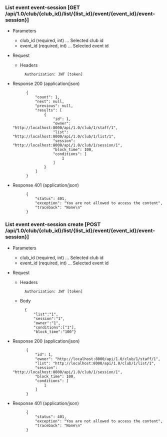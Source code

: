 ### List event event-session [GET /api/1.0/club/{club_id}/list/{list_id}/event/{event_id}/event-session}]

+ Parameters
    + club_id (required, int) ... Selected club id
    + event_id (required, int) ... Selected event id

+ Request
    + Headers

            Authorization: JWT [token]
    
+ Response 200 (application/json)

            {
                "count": 1,
                "next": null,
                "previous": null,
                "results": [
                    {
                        "id": 1,
                        "owner": "http://localhost:8000/api/1.0/club/1/staff/1",
                        "list": "http://localhost:8000/api/1.0/club/1/list/1",
                        "session": "http://localhost:8000/api/1.0/club/1/session/1",
                        "block_time": 100,
                        "conditions": [
                            1
                        ]
                    }
                ]
            }

+ Response 401 (application/json)

            {
                "status": 401,
                "exception": "You are not allowed to access the content",
                "traceback": "None\n"
            }

### List event event-session create [POST /api/1.0/club/{club_id}/list/{list_id}/event/{event_id}/event-session}]

+ Parameters
    + club_id (required, int) ... Selected club id
    + event_id (required, int) ... Selected event id

+ Request
    + Headers

            Authorization: JWT [token]

    + Body

            {
                "list":"1",
                "session":"1",
                "owner":"1",
                "conditions":["1"],
                "block_time":"100"}
    
+ Response 200 (application/json)

            {
                "id": 1,
                "owner": "http://localhost:8000/api/1.0/club/1/staff/1",
                "list": "http://localhost:8000/api/1.0/club/1/list/1",
                "session": "http://localhost:8000/api/1.0/club/1/session/1",
                "block_time": 100,
                "conditions": [
                    1
                ]
            }

+ Response 401 (application/json)

            {
                "status": 401,
                "exception": "You are not allowed to access the content",
                "traceback": "None\n"
            }
